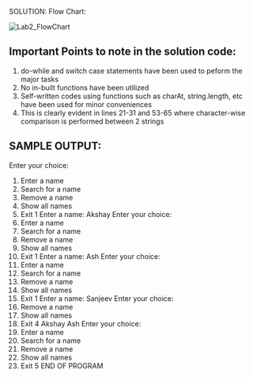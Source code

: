 
SOLUTION:
Flow Chart:

![Lab2_FlowChart](https://user-images.githubusercontent.com/118504392/217487484-8932d08b-acf7-487e-9111-6f1e20acd75d.jpg)

## Important Points to note in the solution code:
1) do-while and switch case statements have been used to peform the major tasks
2) No in-built functions have been utilized
3) Self-written codes using functions such as charAt, string.length, etc have been used for minor conveniences
4) This is clearly evident in lines 21-31 and 53-65 where character-wise comparison is performed between 2 strings

## SAMPLE OUTPUT:
Enter your choice: 
1. Enter a name
2. Search for a name
3. Remove a name
4. Show all names
5. Exit
1
Enter a name: 
Akshay
Enter your choice: 
1. Enter a name
2. Search for a name
3. Remove a name
4. Show all names
5. Exit
1
Enter a name: 
Ash
Enter your choice: 
1. Enter a name
2. Search for a name
3. Remove a name
4. Show all names
5. Exit
1
Enter a name: 
Sanjeev
Enter your choice: 
3. Remove a name
4. Show all names
5. Exit
4
Akshay
Ash
Enter your choice:
1. Enter a name
2. Search for a name
3. Remove a name
4. Show all names
5. Exit
5
END OF PROGRAM
